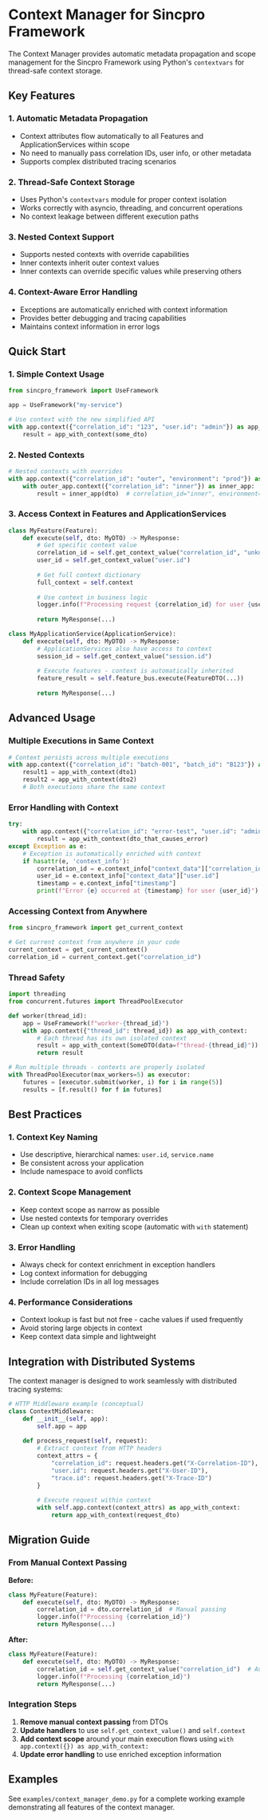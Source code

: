# Context Manager for Sincpro Framework

The Context Manager provides automatic metadata propagation and scope management for the Sincpro Framework using Python's `contextvars` for thread-safe context storage.

## Key Features

### 1. Automatic Metadata Propagation
- Context attributes flow automatically to all Features and ApplicationServices within scope
- No need to manually pass correlation IDs, user info, or other metadata
- Supports complex distributed tracing scenarios

### 2. Thread-Safe Context Storage
- Uses Python's `contextvars` module for proper context isolation
- Works correctly with asyncio, threading, and concurrent operations
- No context leakage between different execution paths

### 3. Nested Context Support
- Supports nested contexts with override capabilities
- Inner contexts inherit outer context values
- Inner contexts can override specific values while preserving others

### 4. Context-Aware Error Handling
- Exceptions are automatically enriched with context information
- Provides better debugging and tracing capabilities
- Maintains context information in error logs

## Quick Start

### 1. Simple Context Usage

```python
from sincpro_framework import UseFramework

app = UseFramework("my-service")

# Use context with the new simplified API
with app.context({"correlation_id": "123", "user.id": "admin"}) as app_with_context:
    result = app_with_context(some_dto)
```
### 2. Nested Contexts

```python
# Nested contexts with overrides
with app.context({"correlation_id": "outer", "environment": "prod"}) as outer_app:
    with outer_app.context({"correlation_id": "inner"}) as inner_app:  # Override
        result = inner_app(dto)  # correlation_id="inner", environment="prod"
```

### 3. Access Context in Features and ApplicationServices

```python
class MyFeature(Feature):
    def execute(self, dto: MyDTO) -> MyResponse:
        # Get specific context value
        correlation_id = self.get_context_value("correlation_id", "unknown")
        user_id = self.get_context_value("user.id")
        
        # Get full context dictionary
        full_context = self.context
        
        # Use context in business logic
        logger.info(f"Processing request {correlation_id} for user {user_id}")
        
        return MyResponse(...)

class MyApplicationService(ApplicationService):
    def execute(self, dto: MyDTO) -> MyResponse:
        # ApplicationServices also have access to context
        session_id = self.get_context_value("session.id")
        
        # Execute features - context is automatically inherited
        feature_result = self.feature_bus.execute(FeatureDTO(...))
        
        return MyResponse(...)
```

## Advanced Usage

### Multiple Executions in Same Context

```python
# Context persists across multiple executions
with app.context({"correlation_id": "batch-001", "batch_id": "B123"}) as app_with_context:
    result1 = app_with_context(dto1)
    result2 = app_with_context(dto2)
    # Both executions share the same context
```

### Error Handling with Context

```python
try:
    with app.context({"correlation_id": "error-test", "user.id": "admin"}) as app_with_context:
        result = app_with_context(dto_that_causes_error)
except Exception as e:
    # Exception is automatically enriched with context
    if hasattr(e, 'context_info'):
        correlation_id = e.context_info["context_data"]["correlation_id"]
        user_id = e.context_info["context_data"]["user.id"]
        timestamp = e.context_info["timestamp"]
        print(f"Error {e} occurred at {timestamp} for user {user_id}")
```

### Accessing Context from Anywhere

```python
from sincpro_framework import get_current_context

# Get current context from anywhere in your code
current_context = get_current_context()
correlation_id = current_context.get("correlation_id")
```

### Thread Safety

```python
import threading
from concurrent.futures import ThreadPoolExecutor

def worker(thread_id):
    app = UseFramework(f"worker-{thread_id}")
    with app.context({"thread_id": thread_id}) as app_with_context:
        # Each thread has its own isolated context
        result = app_with_context(SomeDTO(data=f"thread-{thread_id}"))
        return result

# Run multiple threads - contexts are properly isolated
with ThreadPoolExecutor(max_workers=5) as executor:
    futures = [executor.submit(worker, i) for i in range(5)]
    results = [f.result() for f in futures]
```

## Best Practices

### 1. Context Key Naming
- Use descriptive, hierarchical names: `user.id`, `service.name`
- Be consistent across your application
- Include namespace to avoid conflicts

### 2. Context Scope Management
- Keep context scope as narrow as possible
- Use nested contexts for temporary overrides
- Clean up context when exiting scope (automatic with `with` statement)

### 3. Error Handling
- Always check for context enrichment in exception handlers
- Log context information for debugging
- Include correlation IDs in all log messages

### 4. Performance Considerations
- Context lookup is fast but not free - cache values if used frequently
- Avoid storing large objects in context
- Keep context data simple and lightweight

## Integration with Distributed Systems

The context manager is designed to work seamlessly with distributed tracing systems:

```python
# HTTP Middleware example (conceptual)
class ContextMiddleware:
    def __init__(self, app):
        self.app = app
    
    def process_request(self, request):
        # Extract context from HTTP headers
        context_attrs = {
            "correlation_id": request.headers.get("X-Correlation-ID"),
            "user.id": request.headers.get("X-User-ID"),
            "trace.id": request.headers.get("X-Trace-ID")
        }
        
        # Execute request within context
        with self.app.context(context_attrs) as app_with_context:
            return app_with_context(request_dto)
```

## Migration Guide

### From Manual Context Passing

**Before:**
```python
class MyFeature(Feature):
    def execute(self, dto: MyDTO) -> MyResponse:
        correlation_id = dto.correlation_id  # Manual passing
        logger.info(f"Processing {correlation_id}")
        return MyResponse(...)
```

**After:**
```python
class MyFeature(Feature):
    def execute(self, dto: MyDTO) -> MyResponse:
        correlation_id = self.get_context_value("correlation_id")  # Automatic
        logger.info(f"Processing {correlation_id}")
        return MyResponse(...)
```

### Integration Steps

1. **Remove manual context passing** from DTOs
2. **Update handlers** to use `self.get_context_value()` and `self.context`
3. **Add context scope** around your main execution flows using `with app.context({}) as app_with_context:`
4. **Update error handling** to use enriched exception information

## Examples

See `examples/context_manager_demo.py` for a complete working example demonstrating all features of the context manager.